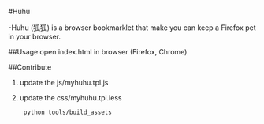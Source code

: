 #Huhu

-Huhu (狐狐) is a browser bookmarklet that make you can keep a Firefox pet in your browser.

##Usage
open index.html in browser (Firefox, Chrome)

##Contribute
1. update the js/myhuhu.tpl.js
2. update the css/myhuhu.tpl.less

		python tools/build_assets
